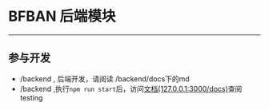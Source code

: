 # BFBAN 后端模块

----

## 参与开发

* /backend , 后端开发，请阅读 /backend/docs下的md
* /backend ,执行`npm run start`后，访问[文档(127.0.0.1:3000/docs)](127.0.0.1:3000/docs)查阅testing